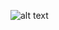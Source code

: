 ![alt text](https://www.canva.com/design/DAE84mvQNj8/MZ4mRRRv34skCWsgjYQuKA/view?utm_content=DAE84mvQNj8&utm_campaign=share_your_design&utm_medium=link&utm_source=shareyourdesignpanel)
